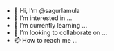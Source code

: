 - 👋 Hi, I’m @sagurlamula
- 👀 I’m interested in ...
- 🌱 I’m currently learning ...
- 💞️ I’m looking to collaborate on ...
- 📫 How to reach me ...

<!---
sagurlamula/sagurlamula is a ✨ special ✨ repository because its `README.md` (this file) appears on your GitHub profile.
You can click the Preview link to take a look at your changes.
--->
